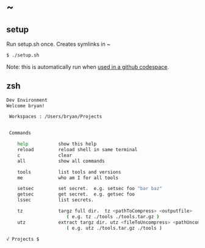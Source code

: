 
# ~

## setup

Run setup.sh once.  Creates symlinks in ~

```bash
$ ./setup.sh
```

Note: this is automatically run when [used in a github codespace](https://docs.github.com/en/codespaces/customizing-your-codespace/personalizing-codespaces-for-your-account#dotfiles).

## zsh

```bash
Dev Environment
Welcome bryan!

 Workspaces : /Users/bryan/Projects


 Commands

    help           show this help
    reload         reload shell in same terminal
    c              clear
    all            show all commands

    tools          list tools and versions
    me             who am I for all tools

    setsec         set secret.  e.g. setsec foo "bar baz"
    getsec         get secret.  e.g. getsec foo
    lssec          list secrets.

    tz             targz full dir.  tz <pathToCompress> <outputfile>
                      ( e.g. tz ./tools ./tools.tar.gz )
    utz            extract targz dir. utz <fileToUncompress> <pathUncompressTo>
                      ( e.g. utz ./tools.tar.gz ./tools )

√ Projects $
```